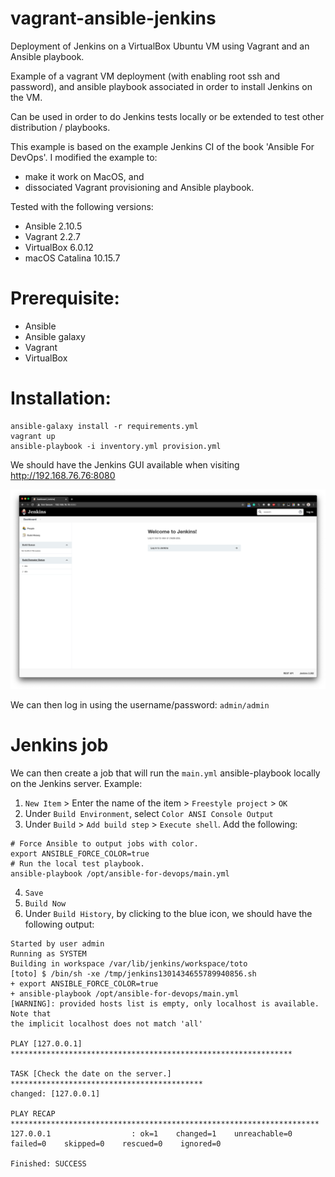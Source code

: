 # vagrant-ansible-jenkins
Deployment of Jenkins on a VirtualBox Ubuntu VM using Vagrant and an Ansible playbook. 

Example of a vagrant VM deployment (with enabling root ssh and password), and 
ansible playbook associated in order to install Jenkins on the VM.

Can be used in order to do Jenkins tests locally or be extended to test other distribution / playbooks. 

This example is based on the example Jenkins CI of the book 'Ansible For DevOps'. I modified the example to: 
* make it work on MacOS, and 
* dissociated Vagrant provisioning and Ansible playbook.

Tested with the following versions: 
* Ansible 2.10.5
* Vagrant 2.2.7
* VirtualBox 6.0.12
* macOS Catalina 10.15.7

# Prerequisite: 
* Ansible
* Ansible galaxy
* Vagrant
* VirtualBox

# Installation: 
```
ansible-galaxy install -r requirements.yml
vagrant up
ansible-playbook -i inventory.yml provision.yml
```

We should have the Jenkins GUI available when visiting http://192.168.76.76:8080

![Screenshot](screenshot.png)

We can then log in using the username/password: `admin/admin`


# Jenkins job
We can then create a job that will run the `main.yml` ansible-playbook locally on the Jenkins server. 
Example: 

1. `New Item` > Enter the name of the item > `Freestyle project` > `OK`
2. Under `Build Environment`, select `Color ANSI Console Output`
3. Under `Build` > `Add build step` > `Execute shell`. Add the following: 
```
# Force Ansible to output jobs with color. 
export ANSIBLE_FORCE_COLOR=true
# Run the local test playbook. 
ansible-playbook /opt/ansible-for-devops/main.yml
```
4. `Save`
5. `Build Now`
6. Under `Build History`, by clicking to the blue icon, we should have the following output: 
```
Started by user admin
Running as SYSTEM
Building in workspace /var/lib/jenkins/workspace/toto
[toto] $ /bin/sh -xe /tmp/jenkins1301434655789940856.sh
+ export ANSIBLE_FORCE_COLOR=true
+ ansible-playbook /opt/ansible-for-devops/main.yml
[WARNING]: provided hosts list is empty, only localhost is available. Note that
the implicit localhost does not match 'all'

PLAY [127.0.0.1] ***************************************************************

TASK [Check the date on the server.] *******************************************
changed: [127.0.0.1]

PLAY RECAP *********************************************************************
127.0.0.1                  : ok=1    changed=1    unreachable=0    failed=0    skipped=0    rescued=0    ignored=0   

Finished: SUCCESS
```